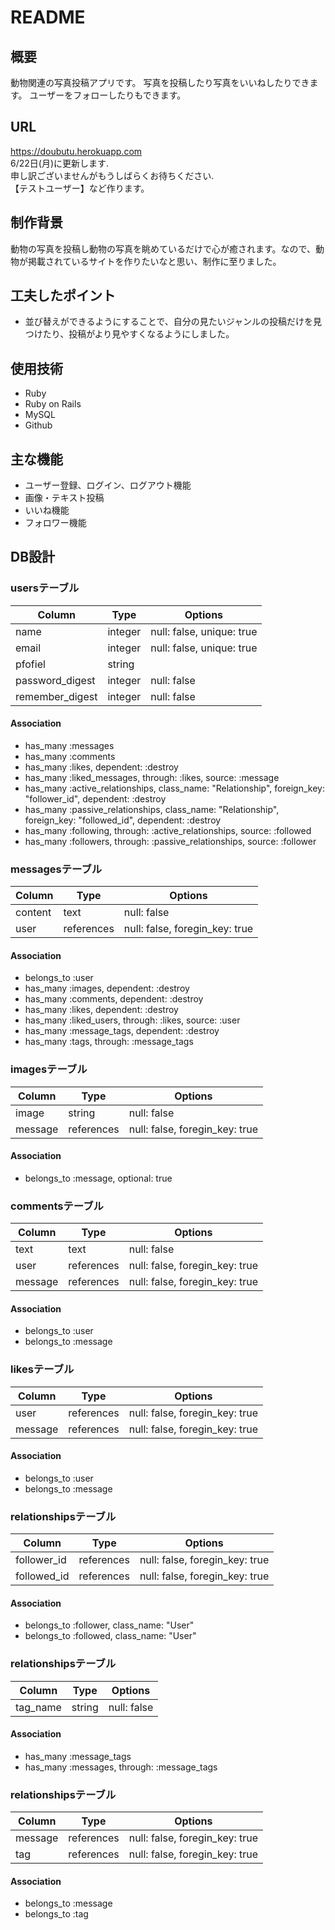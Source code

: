 # README

## 概要
動物関連の写真投稿アプリです。
写真を投稿したり写真をいいねしたりできます。
ユーザーをフォローしたりもできます。

## URL
https://doubutu.herokuapp.com  
6/22日(月)に更新します.  
申し訳ございませんがもうしばらくお待ちください.  
【テストユーザー】など作ります。

## 制作背景
動物の写真を投稿し動物の写真を眺めているだけで心が癒されます。なので、動物が掲載されているサイトを作りたいなと思い、制作に至りました。

## 工夫したポイント
- 並び替えができるようにすることで、自分の見たいジャンルの投稿だけを見つけたり、投稿がより見やすくなるようにしました。

## 使用技術
- Ruby
- Ruby on Rails
- MySQL
- Github

## 主な機能
- ユーザー登録、ログイン、ログアウト機能
- 画像・テキスト投稿
- いいね機能
- フォロワー機能

## DB設計
### usersテーブル

|Column|Type|Options|
|------|----|-------|
|name|integer|null: false, unique: true|
|email|integer|null: false, unique: true|
|pfofiel|string|
|password_digest|integer|null: false|
|remember_digest|integer|null: false|

#### Association
- has_many :messages
- has_many :comments
- has_many :likes,  dependent: :destroy
- has_many :liked_messages, through: :likes, source: :message
- has_many :active_relationships, class_name: "Relationship",
                                  foreign_key: "follower_id",
                                  dependent:  :destroy
- has_many :passive_relationships, class_name: "Relationship",
                                   foreign_key: "followed_id",
                                   dependent: :destroy
- has_many :following, through: :active_relationships,  source: :followed
- has_many :followers, through: :passive_relationships, source: :follower


### messagesテーブル

|Column|Type|Options|
|------|----|-------|
|content|text|null: false|
|user|references|null: false, foregin_key: true|

#### Association
- belongs_to :user
- has_many   :images,       dependent: :destroy
- has_many   :comments,     dependent: :destroy
- has_many   :likes,        dependent: :destroy
- has_many   :liked_users,  through: :likes, source: :user
- has_many   :message_tags, dependent: :destroy
- has_many   :tags,         through: :message_tags


### imagesテーブル

|Column|Type|Options|
|------|----|-------|
|image|string|null: false|
|message|references|null: false, foregin_key: true|

#### Association
- belongs_to  :message,  optional: true

### commentsテーブル

|Column|Type|Options|
|------|----|-------|
|text|text|null: false|
|user|references|null: false, foregin_key: true|
|message|references|null: false, foregin_key: true|

#### Association
- belongs_to :user
- belongs_to :message

### likesテーブル

|Column|Type|Options|
|------|----|-------|
|user|references|null: false, foregin_key: true|
|message|references|null: false, foregin_key: true|

#### Association
- belongs_to :user
- belongs_to :message

### relationshipsテーブル

|Column|Type|Options|
|------|----|-------|
|follower_id|references|null: false, foregin_key: true|
|followed_id|references|null: false, foregin_key: true|

#### Association
- belongs_to :follower, class_name: "User"
- belongs_to :followed, class_name: "User"

### relationshipsテーブル

|Column|Type|Options|
|------|----|-------|
|tag_name|string|null: false|

#### Association
- has_many :message_tags
- has_many :messages,  through: :message_tags

### relationshipsテーブル

|Column|Type|Options|
|------|----|-------|
|message|references|null: false, foregin_key: true|
|tag|references|null: false, foregin_key: true|

#### Association
- belongs_to :message
- belongs_to :tag